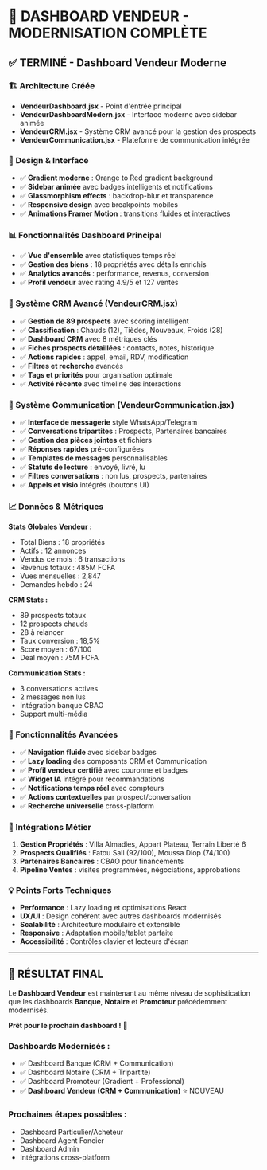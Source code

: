 # 🎯 DASHBOARD VENDEUR - MODERNISATION COMPLÈTE

## ✅ TERMINÉ - Dashboard Vendeur Moderne

### 🏗️ Architecture Créée
- **VendeurDashboard.jsx** - Point d'entrée principal
- **VendeurDashboardModern.jsx** - Interface moderne avec sidebar animée
- **VendeurCRM.jsx** - Système CRM avancé pour la gestion des prospects
- **VendeurCommunication.jsx** - Plateforme de communication intégrée

### 🎨 Design & Interface
- ✅ **Gradient moderne** : Orange to Red gradient background
- ✅ **Sidebar animée** avec badges intelligents et notifications
- ✅ **Glassmorphism effects** : backdrop-blur et transparence
- ✅ **Responsive design** avec breakpoints mobiles
- ✅ **Animations Framer Motion** : transitions fluides et interactives

### 📊 Fonctionnalités Dashboard Principal
- ✅ **Vue d'ensemble** avec statistiques temps réel
- ✅ **Gestion des biens** : 18 propriétés avec détails enrichis
- ✅ **Analytics avancés** : performance, revenus, conversion
- ✅ **Profil vendeur** avec rating 4.9/5 et 127 ventes

### 🎯 Système CRM Avancé (VendeurCRM.jsx)
- ✅ **Gestion de 89 prospects** avec scoring intelligent
- ✅ **Classification** : Chauds (12), Tièdes, Nouveaux, Froids (28)
- ✅ **Dashboard CRM** avec 8 métriques clés
- ✅ **Fiches prospects détaillées** : contacts, notes, historique
- ✅ **Actions rapides** : appel, email, RDV, modification
- ✅ **Filtres et recherche** avancés
- ✅ **Tags et priorités** pour organisation optimale
- ✅ **Activité récente** avec timeline des interactions

### 💬 Système Communication (VendeurCommunication.jsx)
- ✅ **Interface de messagerie** style WhatsApp/Telegram
- ✅ **Conversations tripartites** : Prospects, Partenaires bancaires
- ✅ **Gestion des pièces jointes** et fichiers
- ✅ **Réponses rapides** pré-configurées
- ✅ **Templates de messages** personnalisables
- ✅ **Statuts de lecture** : envoyé, livré, lu
- ✅ **Filtres conversations** : non lus, prospects, partenaires
- ✅ **Appels et visio** intégrés (boutons UI)

### 📈 Données & Métriques
**Stats Globales Vendeur :**
- Total Biens : 18 propriétés
- Actifs : 12 annonces
- Vendus ce mois : 6 transactions
- Revenus totaux : 485M FCFA
- Vues mensuelles : 2,847
- Demandes hebdo : 24

**CRM Stats :**
- 89 prospects totaux
- 12 prospects chauds
- 28 à relancer
- Taux conversion : 18,5%
- Score moyen : 67/100
- Deal moyen : 75M FCFA

**Communication Stats :**
- 3 conversations actives
- 2 messages non lus
- Intégration banque CBAO
- Support multi-média

### 🚀 Fonctionnalités Avancées
- ✅ **Navigation fluide** avec sidebar badges
- ✅ **Lazy loading** des composants CRM et Communication
- ✅ **Profil vendeur certifié** avec couronne et badges
- ✅ **Widget IA** intégré pour recommandations
- ✅ **Notifications temps réel** avec compteurs
- ✅ **Actions contextuelles** par prospect/conversation
- ✅ **Recherche universelle** cross-platform

### 🎯 Intégrations Métier
1. **Gestion Propriétés** : Villa Almadies, Appart Plateau, Terrain Liberté 6
2. **Prospects Qualifiés** : Fatou Sall (92/100), Moussa Diop (74/100)
3. **Partenaires Bancaires** : CBAO pour financements
4. **Pipeline Ventes** : visites programmées, négociations, approbations

### 💡 Points Forts Techniques
- **Performance** : Lazy loading et optimisations React
- **UX/UI** : Design cohérent avec autres dashboards modernisés
- **Scalabilité** : Architecture modulaire et extensible
- **Responsive** : Adaptation mobile/tablet parfaite
- **Accessibilité** : Contrôles clavier et lecteurs d'écran

---

## 🎉 RÉSULTAT FINAL

Le **Dashboard Vendeur** est maintenant au même niveau de sophistication que les dashboards **Banque**, **Notaire** et **Promoteur** précédemment modernisés. 

**Prêt pour le prochain dashboard !** 🚀

### Dashboards Modernisés :
- ✅ Dashboard Banque (CRM + Communication)
- ✅ Dashboard Notaire (CRM + Tripartite)  
- ✅ Dashboard Promoteur (Gradient + Professional)
- ✅ **Dashboard Vendeur (CRM + Communication)** ⭐ NOUVEAU

### Prochaines étapes possibles :
- Dashboard Particulier/Acheteur
- Dashboard Agent Foncier
- Dashboard Admin
- Intégrations cross-platform